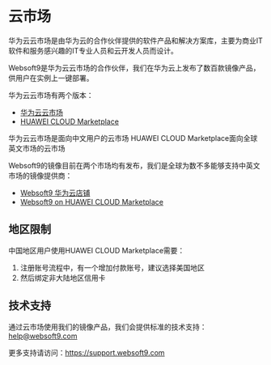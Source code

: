 # 云市场

华为云云市场是由华为云的合作伙伴提供的软件产品和解决方案库，主要为商业IT软件和服务感兴趣的IT专业人员和云开发人员而设计。

Websoft9是华为云云市场的合作伙伴，我们在华为云上发布了数百款镜像产品，供用户在实例上一键部署。

华为云云市场有两个版本：

* [华为云云市场](https://marketplace.huaweicloud.com/)
* [HUAWEI CLOUD Marketplace](https://marketplace-intl.huaweicloud.com/)

华为云云市场是面向中文用户的云市场
HUAWEI CLOUD Marketplace面向全球英文市场的云市场

Websoft9的镜像目前在两个市场均有发布，我们是全球为数不多能够支持中英文市场的镜像提供商：

- [Websoft9 华为云店铺](https://marketplace.huaweicloud.com/seller/e57458aa054b430fb2f82a066105f986)
- [Websoft9 on HUAWEI CLOUD Marketplace](https://marketplace-intl.huaweicloud.com/seller/a0d01460031d46639391c78a61de9a0f)

## 地区限制

中国地区用户使用HUAWEI CLOUD Marketplace需要：

1. 注册账号流程中，有一个增加付款账号，建议选择美国地区
2. 然后绑定非大陆地区信用卡

## 技术支持

通过云市场使用我们的镜像产品，我们会提供标准的技术支持：help@websoft9.com

更多支持请访问：https://support.websoft9.com